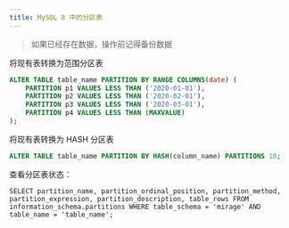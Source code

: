 ```yaml
---
title: MySQL 8 中的分区表
---
```


> 如果已经存在数据，操作前记得备份数据

将现有表转换为范围分区表

```sql
ALTER TABLE table_name PARTITION BY RANGE COLUMNS(date) (
    PARTITION p1 VALUES LESS THAN ('2020-01-01'),
    PARTITION p2 VALUES LESS THAN ('2020-02-01'),
    PARTITION p3 VALUES LESS THAN ('2020-03-01'),
    PARTITION p4 VALUES LESS THAN (MAXVALUE)
);
```

将现有表转换为 HASH 分区表

```sql
ALTER TABLE table_name PARTITION BY HASH(column_name) PARTITIONS 10;
```

查看分区表状态：

```
SELECT partition_name, partition_ordinal_position, partition_method, partition_expression, partition_description, table_rows FROM information_schema.partitions WHERE table_schema = 'mirage' AND table_name = 'table_name';
```
